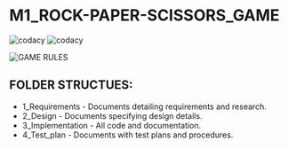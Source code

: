 # M1_ROCK-PAPER-SCISSORS_GAME
![codacy](https://meet.google.com/yej-sjiv-wxb)
![codacy](https://api.codiga.io/project/31055/status/svg)

 ![GAME RULES](https://www.coltnews.com/wp-content/uploads/2016/04/RPS.png)
 
 
## FOLDER STRUCTUES:

* 1_Requirements    -  	Documents detailing requirements and research.
* 2_Design          -  	Documents specifying design details.
* 3_Implementation  -  	All code and documentation.
* 4_Test_plan	      -   Documents with test plans and procedures.


## 
